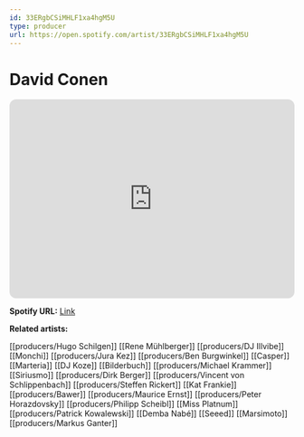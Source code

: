```yaml
---
id: 33ERgbCSiMHLF1xa4hgM5U
type: producer
url: https://open.spotify.com/artist/33ERgbCSiMHLF1xa4hgM5U
---
```

# David Conen

<iframe style="border-radius:12px" src="https://open.spotify.com/embed/artist/33ERgbCSiMHLF1xa4hgM5U" width="100%" height="352" frameBorder="0" allowfullscreen="" allow="autoplay; clipboard-write; encrypted-media; fullscreen; picture-in-picture" loading="lazy"></iframe>

**Spotify URL:** [Link](https://open.spotify.com/artist/33ERgbCSiMHLF1xa4hgM5U)

**Related artists:**

[[producers/Hugo Schilgen]]
[[Rene Mühlberger]]
[[producers/DJ Illvibe]]
[[Monchi]]
[[producers/Jura Kez]]
[[producers/Ben Burgwinkel]]
[[Casper]]
[[Marteria]]
[[DJ Koze]]
[[Bilderbuch]]
[[producers/Michael Krammer]]
[[Siriusmo]]
[[producers/Dirk Berger]]
[[producers/Vincent von Schlippenbach]]
[[producers/Steffen Rickert]]
[[Kat Frankie]]
[[producers/Bawer]]
[[producers/Maurice Ernst]]
[[producers/Peter Horazdovsky]]
[[producers/Philipp Scheibl]]
[[Miss Platnum]]
[[producers/Patrick Kowalewski]]
[[Demba Nabé]]
[[Seeed]]
[[Marsimoto]]
[[producers/Markus Ganter]]
